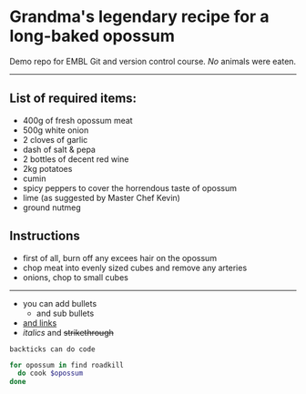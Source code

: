 # Grandma's legendary recipe for a long-baked **opossum**
Demo repo for EMBL Git and version control course. _No_ animals were eaten.

-------------

## List of required items:

- 400g of fresh opossum meat
- 500g white onion
- 2 cloves of garlic
- dash of salt & pepa
- 2 bottles of decent red wine
- 2kg potatoes
- cumin
- spicy peppers to cover the horrendous taste of opossum
- lime (as suggested by Master Chef Kevin)
- ground nutmeg

## Instructions

- first of all, burn off any excees hair on the opossum
- chop meat into evenly sized cubes and remove any arteries
- onions, chop to small cubes


-------------

- you can add bullets
  - and sub bullets
- [and links](https://www.google.com)
- _italics_ and ~~strikethrough~~

`backticks can do code`

```Bash
for opossum in find roadkill
  do cook $opossum
done
```
